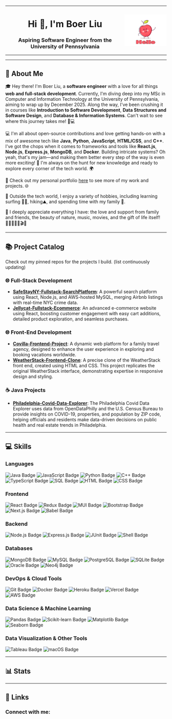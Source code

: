 <table style="border: none; border-collapse: collapse;" align="center>
  <tr style="border: none;">
    <td style="border: none; padding: 0;">
      <h1 align="center">Hi 👋, I'm Boer Liu</h1>
      <h3 align="center">Aspiring Software Engineer from the University of Pennsylvania</h3>
    </td>
    <td style="border: none; padding: 0;">
      <img src="https://raw.githubusercontent.com/boer-coding/boer-coding/main/img/hello.gif" width="200" />
    </td>
  </tr>
</table>

<p align="left"> 
<!--   <a href="https://github.com/ryo-ma/github-profile-trophy">
<!--     <img src="https://github-profile-trophy.vercel.app/?username=boer-coding" alt="boer-coding" /> -->
  </a> 
</p>

---

## 🚀 About Me

🎓 Hey there! I'm Boer Liu, a **software engineer** with a love for all things **web and full-stack development**. Currently, I'm diving deep into my MSc in Computer and Information Technology at the University of Pennsylvania, aiming to wrap up by December 2025. Along the way, I've been crushing it in courses like **Introduction to Software Development**, **Data Structures and Software Design**, and **Database & Information Systems**. Can't wait to see where this journey takes me! 🚀💻

💻 I'm all about open-source contributions and love getting hands-on with a mix of awesome tech like **Java**, **Python**, **JavaScript**, **HTML/CSS**, and **C++**. I've got the chops when it comes to frameworks and tools like **React.js**, **Node.js**, **Express.js**, **MongoDB**, and **Docker**. Building intricate systems? Oh yeah, that's my jam—and making them better every step of the way is even more exciting! 🚀 I'm always on the hunt for new knowledge and ready to explore every corner of the tech world. 🌍

🔗 Check out my personal portfolio [here](https://boer-portfolio.vercel.app/) to see more of my work and projects. 🌐

🎵 Outside the tech world, I enjoy a variety of hobbies, including learning surfing 🏄‍♂️, hiking⛰️, and spending time with my family 🥰.

🌱 I deeply appreciate everything I have: the love and support from family and friends, the beauty of nature, music, movies, and the gift of life itself! 👨‍👩‍👧‍👦🎶🎬💖

---

## 📚 Project Catalog

Check out my pinned repos for the projects I build. (list continuously updating)

### 🌐 Full-Stack Development

- **[SafeStayNY-Fullstack-SearchPlatform](https://safestayny.vercel.app/)**: A powerful search platform using React, Node.js, and AWS-hosted MySQL, merging Airbnb listings with real-time NYC crime data.
- **[Jellycat-Fullstack-Ecommerce](https://jellycat-524feb672551.herokuapp.com/)**: An advanced e-commerce website using React, boosting customer engagement with easy cart additions, detailed product exploration, and seamless purchases.

### 🌐 Front-End Development

- **[Covilla-Frontend-Project](https://boer-coding.github.io/Covilla-Frontend-Project/)**: A dynamic web platform for a family travel agency, designed to enhance the user experience in exploring and booking vacations worldwide.
- **[WeatherStack-Frontend-Clone](https://boer-coding.github.io/WeatherStack-Frontend-Clone/)**: A precise clone of the WeatherStack front end, created using HTML and CSS. This project replicates the original WeatherStack interface, demonstrating expertise in responsive design and styling.

### ☕ Java Projects
- **[Philadelphia-Covid-Data-Explorer](https://github.com/boer-coding/Philadelphia-covid-data-explorer)**: The Philadelphia Covid Data Explorer uses data from OpenDataPhilly and the U.S. Census Bureau to provide insights on COVID-19, properties, and population by ZIP code, helping officials and residents make data-driven decisions on public health and real estate trends in Philadelphia.

---

## 💻 Skills

### Languages

<p align="left"> 
  <img src="https://img.shields.io/badge/Java-007396?style=for-the-badge&logo=java&logoColor=white" alt="Java Badge" />
<img src="https://img.shields.io/badge/JavaScript-F7DF1E?style=for-the-badge&logo=javascript&logoColor=black" alt="JavaScript Badge" />
<img src="https://img.shields.io/badge/Python-3776AB?style=for-the-badge&logo=python&logoColor=white" alt="Python Badge" />
<img src="https://img.shields.io/badge/C++-00599C?style=for-the-badge&logo=c%2B%2B&logoColor=white" alt="C++ Badge" />
<img src="https://img.shields.io/badge/TypeScript-3178C6?style=for-the-badge&logo=typescript&logoColor=white" alt="TypeScript Badge" />
<img src="https://img.shields.io/badge/SQL-4479A1?style=for-the-badge&logo=amazon-rds&logoColor=white" alt="SQL Badge" />
<img src="https://img.shields.io/badge/HTML5-E34F26?style=for-the-badge&logo=html5&logoColor=white" alt="HTML Badge" />
<img src="https://img.shields.io/badge/CSS3-1572B6?style=for-the-badge&logo=css3&logoColor=white" alt="CSS Badge" />

</p>

### Frontend

<p align="left"> 
  <img src="https://img.shields.io/badge/React-61DAFB?style=for-the-badge&logo=react&logoColor=white" alt="React Badge" />
<img src="https://img.shields.io/badge/Redux-764ABC?style=for-the-badge&logo=redux&logoColor=white" alt="Redux Badge" />
<img src="https://img.shields.io/badge/MUI-007FFF?style=for-the-badge&logo=mui&logoColor=white" alt="MUI Badge" />
<img src="https://img.shields.io/badge/Bootstrap-7952B3?style=for-the-badge&logo=bootstrap&logoColor=white" alt="Bootstrap Badge" />
<img src="https://img.shields.io/badge/Next.js-000000?style=for-the-badge&logo=next.js&logoColor=white" alt="Next.js Badge" />
<img src="https://img.shields.io/badge/Babel-F9DC3E?style=for-the-badge&logo=babel&logoColor=black" alt="Babel Badge" />

</p>

### Backend

<p align="left"> 
  <img src="https://img.shields.io/badge/Node.js-339933?style=for-the-badge&logo=nodedotjs&logoColor=white" alt="Node.js Badge" />
<img src="https://img.shields.io/badge/Express.js-000000?style=for-the-badge&logo=express&logoColor=white" alt="Express.js Badge" />
<img src="https://img.shields.io/badge/JUnit-25A162?style=for-the-badge&logo=junit5&logoColor=white" alt="JUnit Badge" />
<img src="https://img.shields.io/badge/Shell-121011?style=for-the-badge&logo=gnu-bash&logoColor=white" alt="Shell Badge" />

</p>

### Databases

<p align="left"> 
<img src="https://img.shields.io/badge/MongoDB-47A248?style=for-the-badge&logo=mongodb&logoColor=white" alt="MongoDB Badge" />
<img src="https://img.shields.io/badge/MySQL-4479A1?style=for-the-badge&logo=mysql&logoColor=white" alt="MySQL Badge" />
<img src="https://img.shields.io/badge/PostgreSQL-336791?style=for-the-badge&logo=postgresql&logoColor=white" alt="PostgreSQL Badge" />
<img src="https://img.shields.io/badge/SQLite-003B57?style=for-the-badge&logo=sqlite&logoColor=white" alt="SQLite Badge" />
<img src="https://img.shields.io/badge/Oracle-F80000?style=for-the-badge&logo=oracle&logoColor=white" alt="Oracle Badge" />
<img src="https://img.shields.io/badge/Neo4j-008CC1?style=for-the-badge&logo=neo4j&logoColor=white" alt="Neo4j Badge" />

</p>

### DevOps & Cloud Tools

<p align="left"> 
<img src="https://img.shields.io/badge/Git-F05032?style=for-the-badge&logo=git&logoColor=white" alt="Git Badge" />
<img src="https://img.shields.io/badge/Docker-2496ED?style=for-the-badge&logo=docker&logoColor=white" alt="Docker Badge" />
<img src="https://img.shields.io/badge/Heroku-430098?style=for-the-badge&logo=heroku&logoColor=white" alt="Heroku Badge" />
<img src="https://img.shields.io/badge/Vercel-000000?style=for-the-badge&logo=vercel&logoColor=white" alt="Vercel Badge" />
<img src="https://img.shields.io/badge/AWS-232F3E?style=for-the-badge&logo=amazon-aws&logoColor=white" alt="AWS Badge" />

</p>

### Data Science & Machine Learning

<p align="left"> 
 <img src="https://img.shields.io/badge/Pandas-150458?style=for-the-badge&logo=pandas&logoColor=white" alt="Pandas Badge" />
<img src="https://img.shields.io/badge/Scikit--learn-F7931E?style=for-the-badge&logo=scikit-learn&logoColor=white" alt="Scikit-learn Badge" />
<img src="https://img.shields.io/badge/Matplotlib-3776AB?style=for-the-badge&logo=python&logoColor=white" alt="Matplotlib Badge" />
<img src="https://img.shields.io/badge/Seaborn-2E4A62?style=for-the-badge&logo=python&logoColor=white" alt="Seaborn Badge" />

</p>

### Data Visualization & Other Tools

<p align="left"> 
  <img src="https://img.shields.io/badge/Tableau-E97627?style=for-the-badge&logo=tableau&logoColor=white" alt="Tableau Badge" />
<img src="https://img.shields.io/badge/macOS-000000?style=for-the-badge&logo=apple&logoColor=white" alt="macOS Badge" />

</p>

---

## 📊 Stats

<!-- Profile Details and Top Languages Cards Side by Side -->
<p align="center">
<!--   <img src="http://github-profile-summary-cards.vercel.app/api/cards/profile-details?username=zairuiy-coding&theme=default" alt="Profile Details" style="width: 49%; display: inline-block;" />
  <img src="https://github-readme-stats.vercel.app/api/top-langs?username=zairuiy-coding&show_icons=true&locale=en&layout=compact" alt="Top Languages" style="width: 49%; display: inline-block;" /> -->
</p>

<!-- Stats and Productive Time Cards Side by Side -->
<p align="center">
<!--   <img src="http://github-profile-summary-cards.vercel.app/api/cards/stats?username=zairuiy-coding&theme=default" alt="Stats" style="width: 49%; display: inline-block;" />
  <img src="http://github-profile-summary-cards.vercel.app/api/cards/productive-time?username=zairuiy-coding&theme=default&utcOffset=8" alt="Productive Time" style="width: 49%; display: inline-block;" /> -->
</p>

---

## 🔗 Links

<h3 align="left">Connect with me:</h3>
<p align="left">
<!--   <a href="https://linkedin.com/in/zairui-yang" target="blank">
    <img src="https://img.shields.io/badge/LinkedIn-0077B5?style=for-the-badge&logo=linkedin&logoColor=white" alt="LinkedIn" />
  </a>
  <a href="https://zairuiy-coding.github.io" target="blank">
    <img src="https://img.shields.io/badge/Portfolio-000000?style=for-the-badge&logo=githubpages&logoColor=white" alt="Portfolio" />
  </a> -->
</p>
